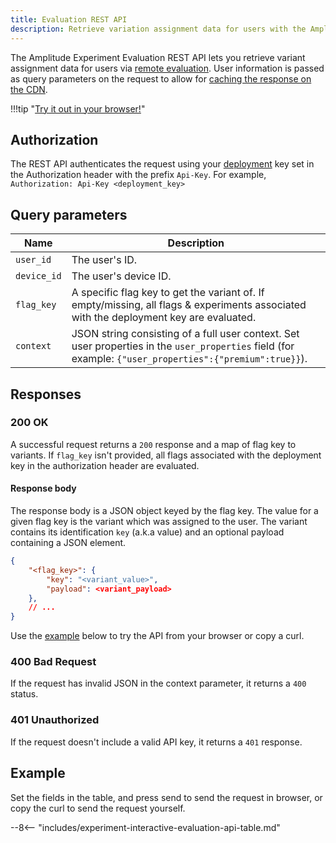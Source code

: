```yaml
---
title: Evaluation REST API
description: Retrieve variation assignment data for users with the Amplitude Experiment REST API.
---
```


The Amplitude Experiment Evaluation REST API lets you retrieve variant assignment data for users via [remote evaluation](../general/evaluation/remote-evaluation.md). User information is passed as query parameters on the request to allow for [caching the response on the CDN](../general/performance-and-caching.md#cdn-caching).

!!!tip "[Try it out in your browser!](#example)"

## Authorization

The REST API authenticates the request using your [deployment](../general/data-model.md#deployments) key set in the Authorization header with the prefix `Api-Key`. For example, `Authorization: Api-Key <deployment_key>`

## Query parameters

|<div class="big-column">Name</div>|Description|
|---|----|
|`user_id`| The user's ID.|
|`device_id`| The user's device ID.|
|`flag_key`| A specific flag key to get the variant of. If empty/missing, all flags & experiments associated with the deployment key are evaluated. |
|`context`| JSON string consisting of a full user context. Set user properties in the `user_properties` field (for example: `{"user_properties":{"premium":true}}`). |

## Responses

### 200 OK

A successful request returns a `200` response and a map of flag key to variants. If `flag_key` isn't provided, all flags associated with the deployment key in the authorization header are evaluated.

#### Response body

The response body is a JSON object keyed by the flag key. The value for a given flag key is the variant which was assigned to the user. The variant contains its identification `key` (a.k.a value) and an optional payload containing a JSON element.

```json
{
    "<flag_key>": {
        "key": "<variant_value>",
        "payload": <variant_payload>
    },
    // ...
}
```

Use the [example](#example) below to try the API from your browser or copy a curl.

### 400 Bad Request

If the request has invalid JSON in the context parameter, it returns a `400` status.

### 401 Unauthorized

If the request doesn't include a valid API key, it returns a `401` response.

## Example

Set the fields in the table, and press send to send the request in browser, or copy the curl to send the request yourself.

--8<-- "includes/experiment-interactive-evaluation-api-table.md"
